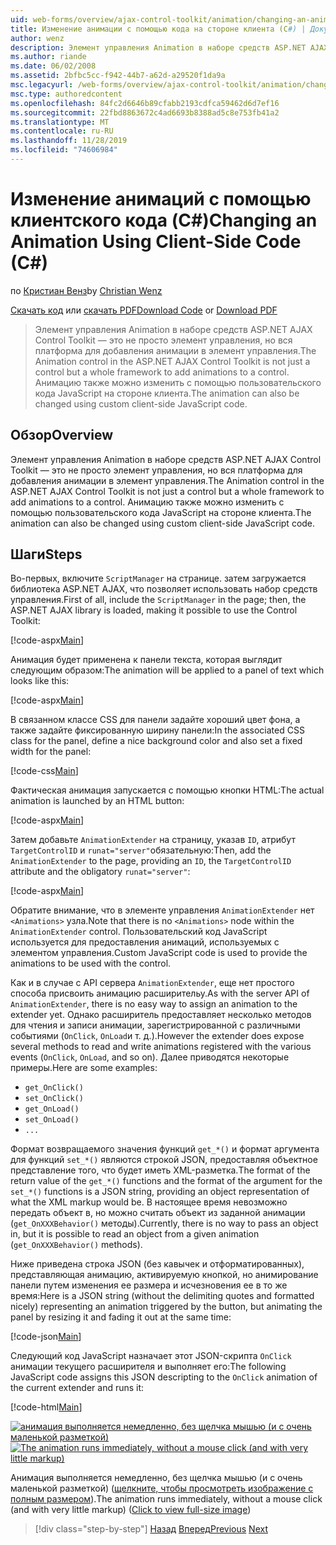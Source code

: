 ```yaml
---
uid: web-forms/overview/ajax-control-toolkit/animation/changing-an-animation-using-client-side-code-cs
title: Изменение анимации с помощью кода на стороне клиента (C#) | Документация Майкрософт
author: wenz
description: Элемент управления Animation в наборе средств ASP.NET AJAX Control Toolkit — это не просто элемент управления, но вся платформа для добавления анимации в элемент управления. Анимация также может...
ms.author: riande
ms.date: 06/02/2008
ms.assetid: 2bfbc5cc-f942-44b7-a62d-a29520f1da9a
msc.legacyurl: /web-forms/overview/ajax-control-toolkit/animation/changing-an-animation-using-client-side-code-cs
msc.type: authoredcontent
ms.openlocfilehash: 84fc2d6646b89cfabb2193cdfca59462d6d7ef16
ms.sourcegitcommit: 22fbd8863672c4ad6693b8388ad5c8e753fb41a2
ms.translationtype: MT
ms.contentlocale: ru-RU
ms.lasthandoff: 11/28/2019
ms.locfileid: "74606984"
---
```

# <a name="changing-an-animation-using-client-side-code-c"></a><span data-ttu-id="727d8-104">Изменение анимаций с помощью клиентского кода (C#)</span><span class="sxs-lookup"><span data-stu-id="727d8-104">Changing an Animation Using Client-Side Code (C#)</span></span>

<span data-ttu-id="727d8-105">по [Кристиан Венз](https://github.com/wenz)</span><span class="sxs-lookup"><span data-stu-id="727d8-105">by [Christian Wenz](https://github.com/wenz)</span></span>

<span data-ttu-id="727d8-106">[Скачать код](https://download.microsoft.com/download/f/9/a/f9a26acd-8df4-4484-8a18-199e4598f411/Animation11.cs.zip) или [скачать PDF](https://download.microsoft.com/download/6/7/1/6718d452-ff89-4d3f-a90e-c74ec2d636a3/animation11CS.pdf)</span><span class="sxs-lookup"><span data-stu-id="727d8-106">[Download Code](https://download.microsoft.com/download/f/9/a/f9a26acd-8df4-4484-8a18-199e4598f411/Animation11.cs.zip) or [Download PDF](https://download.microsoft.com/download/6/7/1/6718d452-ff89-4d3f-a90e-c74ec2d636a3/animation11CS.pdf)</span></span>

> <span data-ttu-id="727d8-107">Элемент управления Animation в наборе средств ASP.NET AJAX Control Toolkit — это не просто элемент управления, но вся платформа для добавления анимации в элемент управления.</span><span class="sxs-lookup"><span data-stu-id="727d8-107">The Animation control in the ASP.NET AJAX Control Toolkit is not just a control but a whole framework to add animations to a control.</span></span> <span data-ttu-id="727d8-108">Анимацию также можно изменить с помощью пользовательского кода JavaScript на стороне клиента.</span><span class="sxs-lookup"><span data-stu-id="727d8-108">The animation can also be changed using custom client-side JavaScript code.</span></span>

## <a name="overview"></a><span data-ttu-id="727d8-109">Обзор</span><span class="sxs-lookup"><span data-stu-id="727d8-109">Overview</span></span>

<span data-ttu-id="727d8-110">Элемент управления Animation в наборе средств ASP.NET AJAX Control Toolkit — это не просто элемент управления, но вся платформа для добавления анимации в элемент управления.</span><span class="sxs-lookup"><span data-stu-id="727d8-110">The Animation control in the ASP.NET AJAX Control Toolkit is not just a control but a whole framework to add animations to a control.</span></span> <span data-ttu-id="727d8-111">Анимацию также можно изменить с помощью пользовательского кода JavaScript на стороне клиента.</span><span class="sxs-lookup"><span data-stu-id="727d8-111">The animation can also be changed using custom client-side JavaScript code.</span></span>

## <a name="steps"></a><span data-ttu-id="727d8-112">Шаги</span><span class="sxs-lookup"><span data-stu-id="727d8-112">Steps</span></span>

<span data-ttu-id="727d8-113">Во-первых, включите `ScriptManager` на странице. затем загружается библиотека ASP.NET AJAX, что позволяет использовать набор средств управления.</span><span class="sxs-lookup"><span data-stu-id="727d8-113">First of all, include the `ScriptManager` in the page; then, the ASP.NET AJAX library is loaded, making it possible to use the Control Toolkit:</span></span>

[!code-aspx[Main](changing-an-animation-using-client-side-code-cs/samples/sample1.aspx)]

<span data-ttu-id="727d8-114">Анимация будет применена к панели текста, которая выглядит следующим образом:</span><span class="sxs-lookup"><span data-stu-id="727d8-114">The animation will be applied to a panel of text which looks like this:</span></span>

[!code-aspx[Main](changing-an-animation-using-client-side-code-cs/samples/sample2.aspx)]

<span data-ttu-id="727d8-115">В связанном классе CSS для панели задайте хороший цвет фона, а также задайте фиксированную ширину панели:</span><span class="sxs-lookup"><span data-stu-id="727d8-115">In the associated CSS class for the panel, define a nice background color and also set a fixed width for the panel:</span></span>

[!code-css[Main](changing-an-animation-using-client-side-code-cs/samples/sample3.css)]

<span data-ttu-id="727d8-116">Фактическая анимация запускается с помощью кнопки HTML:</span><span class="sxs-lookup"><span data-stu-id="727d8-116">The actual animation is launched by an HTML button:</span></span>

[!code-aspx[Main](changing-an-animation-using-client-side-code-cs/samples/sample4.aspx)]

<span data-ttu-id="727d8-117">Затем добавьте `AnimationExtender` на страницу, указав `ID`, атрибут `TargetControlID` и `runat="server"`обязательную:</span><span class="sxs-lookup"><span data-stu-id="727d8-117">Then, add the `AnimationExtender` to the page, providing an `ID`, the `TargetControlID` attribute and the obligatory `runat="server"`:</span></span>

[!code-aspx[Main](changing-an-animation-using-client-side-code-cs/samples/sample5.aspx)]

<span data-ttu-id="727d8-118">Обратите внимание, что в элементе управления `AnimationExtender` нет `<Animations>` узла.</span><span class="sxs-lookup"><span data-stu-id="727d8-118">Note that there is no `<Animations>` node within the `AnimationExtender` control.</span></span> <span data-ttu-id="727d8-119">Пользовательский код JavaScript используется для предоставления анимаций, используемых с элементом управления.</span><span class="sxs-lookup"><span data-stu-id="727d8-119">Custom JavaScript code is used to provide the animations to be used with the control.</span></span>

<span data-ttu-id="727d8-120">Как и в случае с API сервера `AnimationExtender`, еще нет простого способа присвоить анимацию расширительу.</span><span class="sxs-lookup"><span data-stu-id="727d8-120">As with the server API of `AnimationExtender`, there is no easy way to assign an animation to the extender yet.</span></span> <span data-ttu-id="727d8-121">Однако расширитель предоставляет несколько методов для чтения и записи анимации, зарегистрированной с различными событиями (`OnClick`, `OnLoad`и т. д.).</span><span class="sxs-lookup"><span data-stu-id="727d8-121">However the extender does expose several methods to read and write animations registered with the various events (`OnClick`, `OnLoad`, and so on).</span></span> <span data-ttu-id="727d8-122">Далее приводятся некоторые примеры.</span><span class="sxs-lookup"><span data-stu-id="727d8-122">Here are some examples:</span></span>

- `get_OnClick()`
- `set_OnClick()`
- `get_OnLoad()`
- `set_OnLoad()`
- `...`

<span data-ttu-id="727d8-123">Формат возвращаемого значения функций `get_*()` и формат аргумента для функций `set_*()` являются строкой JSON, предоставляя объектное представление того, что будет иметь XML-разметка.</span><span class="sxs-lookup"><span data-stu-id="727d8-123">The format of the return value of the `get_*()` functions and the format of the argument for the `set_*()` functions is a JSON string, providing an object representation of what the XML markup would be.</span></span> <span data-ttu-id="727d8-124">В настоящее время невозможно передать объект в, но можно считать объект из заданной анимации (`get_OnXXXBehavior()` методы).</span><span class="sxs-lookup"><span data-stu-id="727d8-124">Currently, there is no way to pass an object in, but it is possible to read an object from a given animation (`get_OnXXXBehavior()` methods).</span></span>

<span data-ttu-id="727d8-125">Ниже приведена строка JSON (без кавычек и отформатированных), представляющая анимацию, активируемую кнопкой, но анимирование панели путем изменения ее размера и исчезновения ее в то же время:</span><span class="sxs-lookup"><span data-stu-id="727d8-125">Here is a JSON string (without the delimiting quotes and formatted nicely) representing an animation triggered by the button, but animating the panel by resizing it and fading it out at the same time:</span></span>

[!code-json[Main](changing-an-animation-using-client-side-code-cs/samples/sample6.json)]

<span data-ttu-id="727d8-126">Следующий код JavaScript назначает этот JSON-скрипта `OnClick` анимации текущего расширителя и выполняет его:</span><span class="sxs-lookup"><span data-stu-id="727d8-126">The following JavaScript code assigns this JSON descripting to the `OnClick` animation of the current extender and runs it:</span></span>

[!code-html[Main](changing-an-animation-using-client-side-code-cs/samples/sample7.html)]

<span data-ttu-id="727d8-127">[![анимация выполняется немедленно, без щелчка мышью (и с очень маленькой разметкой)](changing-an-animation-using-client-side-code-cs/_static/image2.png)](changing-an-animation-using-client-side-code-cs/_static/image1.png)</span><span class="sxs-lookup"><span data-stu-id="727d8-127">[![The animation runs immediately, without a mouse click (and with very little markup)](changing-an-animation-using-client-side-code-cs/_static/image2.png)](changing-an-animation-using-client-side-code-cs/_static/image1.png)</span></span>

<span data-ttu-id="727d8-128">Анимация выполняется немедленно, без щелчка мышью (и с очень маленькой разметкой) ([щелкните, чтобы просмотреть изображение с полным размером](changing-an-animation-using-client-side-code-cs/_static/image3.png)).</span><span class="sxs-lookup"><span data-stu-id="727d8-128">The animation runs immediately, without a mouse click (and with very little markup) ([Click to view full-size image](changing-an-animation-using-client-side-code-cs/_static/image3.png))</span></span>

> [!div class="step-by-step"]
> <span data-ttu-id="727d8-129">[Назад](executing-animations-using-client-side-code-cs.md)
> [Вперед](animating-an-updatepanel-control-cs.md)</span><span class="sxs-lookup"><span data-stu-id="727d8-129">[Previous](executing-animations-using-client-side-code-cs.md)
[Next](animating-an-updatepanel-control-cs.md)</span></span>
